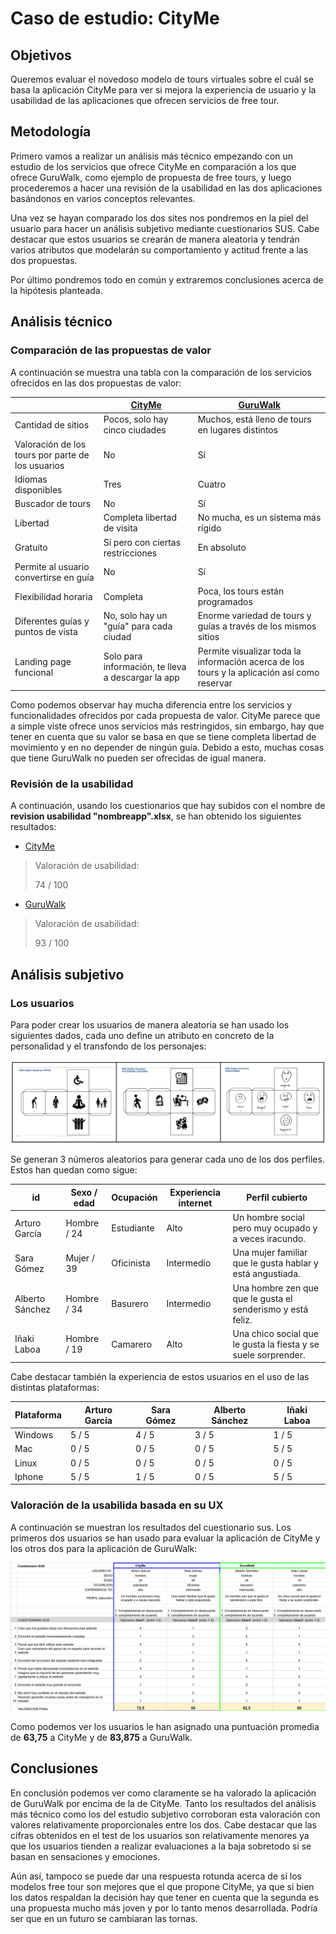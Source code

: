 # Caso de estudio: CityMe

## Objetivos

Queremos evaluar el novedoso modelo de tours virtuales sobre el cuál se basa la aplicación CityMe para ver si mejora la experiencia de usuario y la usabilidad de las aplicaciones que ofrecen servicios de free tour.

## Metodología

Primero vamos a realizar un análisis más técnico empezando con un estudio de los servicios que ofrece CityMe en comparación a los que ofrece GuruWalk, como ejemplo de propuesta de free tours, y luego procederemos a hacer una revisión de la usabilidad en las dos aplicaciones basándonos en varios conceptos relevantes.

Una vez se hayan comparado los dos sites nos pondremos en la piel del usuario para hacer un análisis subjetivo mediante cuestionarios SUS. Cabe destacar que estos usuarios se crearán de manera aleatoria y tendrán varios atributos que modelarán su comportamiento y actitud frente a las dos propuestas.

Por último pondremos todo en común y extraremos conclusiones acerca de la hipótesis planteada.

## Análisis técnico

### Comparación de las propuestas de valor

A continuación se muestra una tabla con la comparación de los servicios ofrecidos en las dos propuestas de valor:

|  | [CityMe](https://cityme.eu/) | [GuruWalk](https://www.guruwalk.com/) |
| ----- | ----- | ----- |
| Cantidad de sitios | Pocos, solo hay cinco ciudades | Muchos, está lleno de tours en lugares distintos |
| Valoración de los tours por parte de los usuarios | No | Sí |
| Idiomas disponibles | Tres | Cuatro |
| Buscador de tours | No | Sí | 
| Libertad | Completa libertad de visita | No mucha, es un sistema más rígido |
| Gratuito | Sí pero con ciertas restricciones | En absoluto |
| Permite al usuario convertirse en guía | No | Sí |
| Flexibilidad horaria | Completa | Poca, los tours están programados |
| Diferentes guías y puntos de vista | No, solo hay un "guía" para cada ciudad | Enorme variedad de tours y guías a través de los mismos sitios |
| Landing page funcional | Solo para información, te lleva a descargar la app | Permite visualizar toda la información acerca de los tours y la aplicación así como reservar |

Como podemos observar hay mucha diferencia entre los servicios y funcionalidades ofrecidos por cada propuesta de valor. CityMe parece que a simple viste ofrece unos servicios más restringidos, sin embargo, hay que tener en cuenta que su valor se basa en que se tiene completa libertad de movimiento y en no depender de ningún guía. Debido a esto, muchas cosas que tiene GuruWalk no pueden ser ofrecidas de igual manera.

### Revisión de la usabilidad

A continuación, usando los cuestionarios que hay subidos con el nombre de **revision usabilidad "nombreapp".xlsx**, se han obtenido los siguientes resultados:

- [CityMe](https://github.com/joseptnl/practica_final_diu/blob/main/revision%20usabilidad%20cityme.xlsx)

> Valoración de usabilidad:
> 
> 74 / 100

- [GuruWalk](https://github.com/joseptnl/practica_final_diu/blob/main/revision%20usabilidad%20guruwalk.xlsx)

> Valoración de usabilidad:
> 
> 93 / 100

## Análisis subjetivo

### Los usuarios

Para poder crear los usuarios de manera aleatoria se han usado los siguientes dados, cada uno define un atributo en concreto de la personalidad y el transfondo de los personajes:

<img src="./img/dices.png"/>

Se generan 3 números aleatorios para generar cada uno de los dos perfiles. Estos han quedan como sigue:

| id | Sexo / edad | Ocupación | Experiencia internet | Perfil cubierto |
|----|------|--------------|-------------|-----|
| Arturo García | Hombre / 24 | Estudiante | Alto | Un hombre social pero muy ocupado y a veces iracundo. |
| Sara Gómez | Mujer / 39 | Oficinista | Intermedio | Una mujer familiar que le gusta hablar y está angustiada. |
| Alberto Sánchez | Hombre / 34 | Basurero | Intermedio | Una hombre zen que que le gusta el senderismo y está feliz. |
| Iñaki Laboa | Hombre / 19 | Camarero | Alto | Una chico social que le gusta la fiesta y se suele sorprender. |

Cabe destacar también la experiencia de estos usuarios en el uso de las distintas plataformas:

| Plataforma | Arturo García | Sara Gómez | Alberto Sánchez | Iñaki Laboa |
|------|------|------|------|------|
| Windows | 5 / 5 | 4 / 5 | 3 / 5 | 1 / 5 |
| Mac | 0 / 5 | 0 / 5 | 0 / 5 | 5 / 5 |
| Linux | 0 / 5 | 0 / 5 | 0 / 5 | 0 / 5 |
| Iphone | 5 / 5 | 1 / 5 | 0 / 5 | 5 / 5 |

### Valoración de la usabilida basada en su UX

A continuación se muestran los resultados del cuestionario sus. Los primeros dos usuarios se han usado para evaluar la aplicación de CityMe y los otros dos para la aplicación de GuruWalk:

<img src="./img/resultados_sus.png"/>

Como podemos ver los usuarios le han asignado una puntuación promedia de **63,75** a CityMe y de **83,875** a GuruWalk.

## Conclusiones

En conclusión podemos ver como claramente se ha valorado la aplicación de GuruWalk por encima de la de CityMe. Tanto los resultados del análisis más técnico como los del estudio subjetivo corroboran esta valoración con valores relativamente proporcionales entre los dos. Cabe destacar que las cifras obtenidos en el test de los usuarios son relativamente menores ya que los usuarios tienden a realizar evaluaciones a la baja sobretodo si se basan en sensaciones y emociones.

Aún así, tampoco se puede dar una respuesta rotunda acerca de sí los modelos free tour son mejores que el que propone CityMe, ya que si bien los datos respaldan la decisión hay que tener en cuenta que la segunda es una propuesta mucho más joven y por lo tanto menos desarrollada. Podría ser que en un futuro se cambiaran las tornas.


